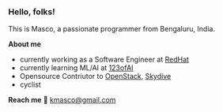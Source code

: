 ### Hello, folks!

This is Masco, a passionate programmer from Bengaluru, India.

**About me**

-  currently working as a Software Engineer at [RedHat](http://www.redhat.com)
-  currently learning ML/AI at [123ofAI](https://www.123ofai.com)
-  Opensource Contriutor to [OpenStack](https://www.openstack.org/), [Skydive](https://skydive.network/documentation/)
-  cyclist

**Reach me**
📧 kmasco@gmail.com

<!--
**masco/masco** is a ✨ _special_ ✨ repository because its `README.md` (this file) appears on your GitHub profile.

Here are some ideas to get you started:

- 🔭 I’m currently working on ...
- 🌱 I’m currently learning ...
- 👯 I’m looking to collaborate on ...
- 🤔 I’m looking for help with ...
- 💬 Ask me about ...
- 📫 How to reach me: ...
- 😄 Pronouns: ...
- ⚡ Fun fact: ...
-->
